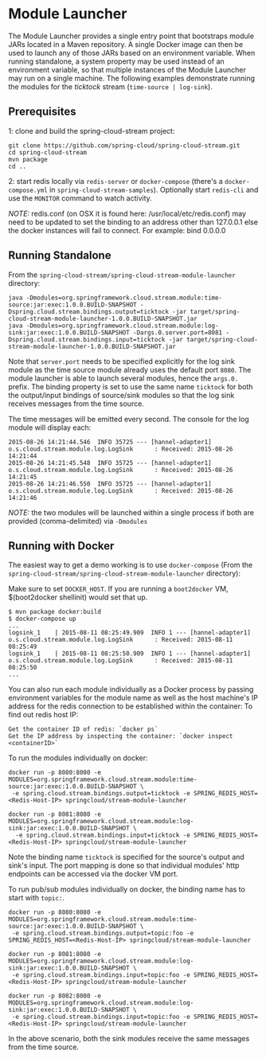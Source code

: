 # Module Launcher

The Module Launcher provides a single entry point that bootstraps module JARs located in a Maven repository. A single Docker image can then be used to launch any of those JARs based on an environment variable. When running standalone, a system property may be used instead of an environment variable, so that multiple instances of the Module Launcher may run on a single machine. The following examples demonstrate running the modules for the *ticktock* stream (`time-source | log-sink`).

## Prerequisites

1: clone and build the spring-cloud-stream project:

````
git clone https://github.com/spring-cloud/spring-cloud-stream.git
cd spring-cloud-stream
mvn package
cd ..
````

2: start redis locally via `redis-server` or `docker-compose` (there's a `docker-compose.yml` in `spring-cloud-stream-samples`). Optionally start `redis-cli` and use the `MONITOR` command to watch activity.

*NOTE:* redis.conf (on OSX it is found here: /usr/local/etc/redis.conf) may need to be updated to set the binding to an address other than 127.0.0.1 else the docker instances will fail to connect. For example: bind 0.0.0.0

## Running Standalone

From the `spring-cloud-stream/spring-cloud-stream-module-launcher` directory:

````
java -Dmodules=org.springframework.cloud.stream.module:time-source:jar:exec:1.0.0.BUILD-SNAPSHOT -Dspring.cloud.stream.bindings.output=ticktock -jar target/spring-cloud-stream-module-launcher-1.0.0.BUILD-SNAPSHOT.jar
java -Dmodules=org.springframework.cloud.stream.module:log-sink:jar:exec:1.0.0.BUILD-SNAPSHOT -Dargs.0.server.port=8081 -Dspring.cloud.stream.bindings.input=ticktock -jar target/spring-cloud-stream-module-launcher-1.0.0.BUILD-SNAPSHOT.jar
````

Note that `server.port` needs to be specified explicitly for the log sink module as the time source module already uses the default port `8080`.
The module launcher is able to launch several modules, hence the `args.0.` prefix.
The binding property is set to use the same name `ticktock` for both the output/input bindings of source/sink modules so that the log sink receives messages from the time source.

The time messages will be emitted every second. The console for the log module will display each:

````
2015-08-26 14:21:44.546  INFO 35725 --- [hannel-adapter1] o.s.cloud.stream.module.log.LogSink      : Received: 2015-08-26 14:21:44
2015-08-26 14:21:45.548  INFO 35725 --- [hannel-adapter1] o.s.cloud.stream.module.log.LogSink      : Received: 2015-08-26 14:21:45
2015-08-26 14:21:46.550  INFO 35725 --- [hannel-adapter1] o.s.cloud.stream.module.log.LogSink      : Received: 2015-08-26 14:21:46
````

*NOTE:* the two modules will be launched within a single process if both are provided (comma-delimited) via `-Dmodules`

## Running with Docker

The easiest way to get a demo working is to use `docker-compose` (From the `spring-cloud-stream/spring-cloud-stream-module-launcher` directory):

Make sure to set `DOCKER_HOST`. If you are running a `boot2docker` VM, $(boot2docker shellinit) would set that up.

```
$ mvn package docker:build
$ docker-compose up
...
logsink_1    | 2015-08-11 08:25:49.909  INFO 1 --- [hannel-adapter1] o.s.cloud.stream.module.log.LogSink      : Received: 2015-08-11 08:25:49
logsink_1    | 2015-08-11 08:25:50.909  INFO 1 --- [hannel-adapter1] o.s.cloud.stream.module.log.LogSink      : Received: 2015-08-11 08:25:50
...
```

You can also run each module individually as a Docker process by passing environment variables for the module name as well as the host machine's IP address for the redis connection to be established within the container:
To find out redis host IP:
```
Get the container ID of redis: `docker ps`
Get the IP address by inspecting the container: `docker inspect <containerID>`

```
To run the modules individually on docker:
````
docker run -p 8080:8080 -e MODULES=org.springframework.cloud.stream.module:time-source:jar:exec:1.0.0.BUILD-SNAPSHOT \
 -e spring.cloud.stream.bindings.output=ticktock -e SPRING_REDIS_HOST=<Redis-Host-IP> springcloud/stream-module-launcher

docker run -p 8081:8080 -e MODULES=org.springframework.cloud.stream.module:log-sink:jar:exec:1.0.0.BUILD-SNAPSHOT \
  -e spring.cloud.stream.bindings.input=ticktock -e SPRING_REDIS_HOST=<Redis-Host-IP> springcloud/stream-module-launcher
````
Note the binding name `ticktock` is specified for the source's output and sink's input.
The port mapping is done so that individual modules' http endpoints can be accessed via the docker VM port.

To run pub/sub modules individually on docker, the binding name has to start with `topic:`.

````
docker run -p 8080:8080 -e MODULES=org.springframework.cloud.stream.module:time-source:jar:exec:1.0.0.BUILD-SNAPSHOT \
 -e spring.cloud.stream.bindings.output=topic:foo -e SPRING_REDIS_HOST=<Redis-Host-IP> springcloud/stream-module-launcher

docker run -p 8081:8080 -e MODULES=org.springframework.cloud.stream.module:log-sink:jar:exec:1.0.0.BUILD-SNAPSHOT \
 -e spring.cloud.stream.bindings.input=topic:foo -e SPRING_REDIS_HOST=<Redis-Host-IP> springcloud/stream-module-launcher

docker run -p 8082:8080 -e MODULES=org.springframework.cloud.stream.module:log-sink:jar:exec:1.0.0.BUILD-SNAPSHOT \
 -e spring.cloud.stream.bindings.input=topic:foo -e SPRING_REDIS_HOST=<Redis-Host-IP> springcloud/stream-module-launcher
````
In the above scenario, both the sink modules receive the same messages from the time source.
